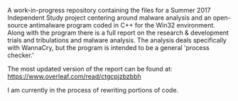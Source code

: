 A work-in-progress repository containing the files for a Summer 2017 Independent Study project centering around malware analysis and an open-source antimalware program coded in C++ for the Win32 environment.
Along with the program there is a full report on the research & development trials and tribulations and malware analysis.
The analysis deals specifically with WannaCry, but the program is intended to be a general 'process checker.'

The most updated version of the report can be found at:
https://www.overleaf.com/read/ctgcpjzbzbbh

I am currently in the process of rewriting portions of code.
